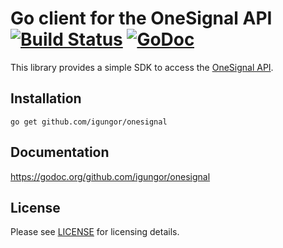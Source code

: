 # Go client for the OneSignal API [![Build Status](https://travis-ci.org/igungor/onesignal.svg?branch=master)](https://travis-ci.org/igungor/onesignal) [![GoDoc](https://godoc.org/github.com/igungor/onesignal?status.svg)](https://godoc.org/github.com/igungor/onesignal)

This library provides a simple SDK to access the [OneSignal API](https://documentation.onesignal.com/docs/server-api-overview).

## Installation

```
go get github.com/igungor/onesignal
```

## Documentation

https://godoc.org/github.com/igungor/onesignal

## License

Please see [LICENSE](/LICENSE) for licensing details. 
